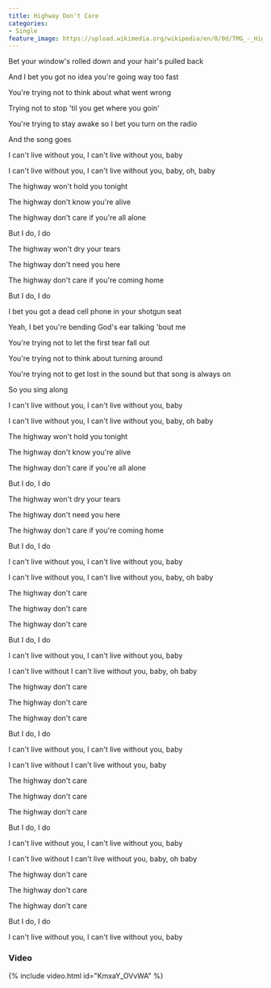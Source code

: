 ```yaml
---
title: Highway Don't Care
categories:
- Single
feature_image: https://upload.wikimedia.org/wikipedia/en/0/0d/TMG_-_Highway_Dont_Care_cover.png
--- 
```

Bet your window's rolled down and your hair's pulled back

And I bet you got no idea you're going way too fast

You're trying not to think about what went wrong

Trying not to stop 'til you get where you goin'

You're trying to stay awake so I bet you turn on the radio

And the song goes

I can't live without you, I can't live without you, baby

I can't live without you, I can't live without you, baby, oh, baby

The highway won't hold you tonight

The highway don't know you're alive

The highway don't care if you're all alone

But I do, I do

The highway won't dry your tears

The highway don't need you here

The highway don't care if you're coming home

But I do, I do

I bet you got a dead cell phone in your shotgun seat

Yeah, I bet you're bending God's ear talking 'bout me

You're trying not to let the first tear fall out

You're trying not to think about turning around

You're trying not to get lost in the sound but that song is always on

So you sing along

I can't live without you, I can't live without you, baby

I can't live without you, I can't live without you, baby, oh baby

The highway won't hold you tonight

The highway don't know you're alive

The highway don't care if you're all alone

But I do, I do

The highway won't dry your tears

The highway don't need you here

The highway don't care if you're coming home

But I do, I do

I can't live without you, I can't live without you, baby

I can't live without you, I can't live without you, baby, oh baby

The highway don't care

The highway don't care

The highway don't care

But I do, I do

I can't live without you, I can't live without you, baby

I can't live without I can't live without you, baby, oh baby

The highway don't care

The highway don't care

The highway don't care

But I do, I do

I can't live without you, I can't live without you, baby

I can't live without I can't live without you, baby

The highway don't care

The highway don't care

The highway don't care

But I do, I do

I can't live without you, I can't live without you, baby

I can't live without I can't live without you, baby, oh baby

The highway don't care

The highway don't care

The highway don't care

But I do, I do

I can't live without you, I can't live without you, baby

### Video

{% include video.html id="KmxaY_OVvWA" %}



